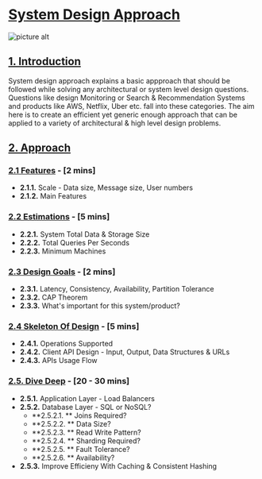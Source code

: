 # [System Design Approach](https://github.com/shivam-maharshi/sys-designs/edit/master/sda)
![picture alt](http://www.brightlightpictures.com/assets/images/portfolio/thethaw_header.jpg "Designing Big Systems!")

## [1. Introduction](https://github.com/shivam-maharshi/sys-designs/edit/master/sda)
System design approach explains a basic appproach that should be followed while solving any architectural or system level design questions. Questions like design Monitoring or Search & Recommendation Systems and products like AWS, Netflix, Uber etc. fall into these categories. The aim here is to create an efficient yet generic enough approach that can be applied to a variety of architectural & high level design problems.

## [2. Approach](https://github.com/shivam-maharshi/sys-designs/edit/master/sda)

### [2.1 Features](https://github.com/shivam-maharshi/sys-designs/edit/master/sda) - [2 mins]
* **2.1.1.** Scale - Data size, Message size, User numbers
* **2.1.2.** Main Features

### [2.2 Estimations](https://github.com/shivam-maharshi/sys-designs/edit/master/sda) - [5 mins]
* **2.2.1.** System Total Data & Storage Size
* **2.2.2.** Total Queries Per Seconds
* **2.2.3.** Minimum Machines

### [2.3 Design Goals](https://github.com/shivam-maharshi/sys-designs/edit/master/sda) - [2 mins]
* **2.3.1.** Latency, Consistency, Availability, Partition Tolerance
* **2.3.2.** CAP Theorem
* **2.3.3.** What's important for this system/product?

### [2.4 Skeleton Of Design](https://github.com/shivam-maharshi/sys-designs/edit/master/sda) - [5 mins]
* **2.4.1.** Operations Supported
* **2.4.2.** Client API Design - Input, Output, Data Structures & URLs
* **2.4.3.** APIs Usage Flow

### [2.5. Dive Deep](https://github.com/shivam-maharshi/sys-designs/edit/master/sda) - [20 - 30 mins]
* **2.5.1.** Application Layer - Load Balancers
* **2.5.2.** Database Layer - SQL or NoSQL?
   * **2.5.2.1. ** Joins Required?
   * **2.5.2.2. ** Data Size?
   * **2.5.2.3. ** Read Write Pattern?
   * **2.5.2.4. ** Sharding Required?
   * **2.5.2.5. ** Fault Tolerance?
   * **2.5.2.6. ** Availability?
* **2.5.3.** Improve Efficieny With Caching & Consistent Hashing

